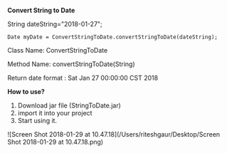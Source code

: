 **Convert String to Date**

String dateString="2018-01-27"; 

`Date myDate = ConvertStringToDate.convertStringToDate(dateString);`

Class Name: ConvertStringToDate

Method Name: convertStringToDate(String)

Return date format : Sat Jan 27 00:00:00 CST 2018



**How to use?**

1. Download jar file (StringToDate.jar)
2. import it into your project
3. Start using it.


![Screen Shot 2018-01-29 at 10.47.18](/Users/riteshgaur/Desktop/Screen Shot 2018-01-29 at 10.47.18.png)